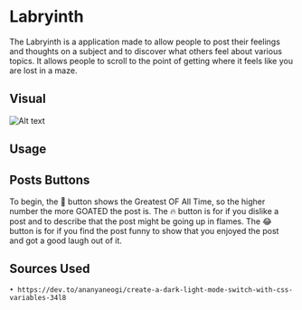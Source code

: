# Labryinth
The Labryinth is a application made to allow people to post their feelings and thoughts on a subject and to discover what others feel about various topics. It allows people to scroll to the point of getting where it feels like you are lost in a maze.

## Visual
<img src="/path/to/Visual.Phase-1-Project.PNG" alt="Alt text" title="Optional title">

## Usage


## Posts Buttons
To begin, the 🐐 button shows the Greatest OF All Time, so the higher number the more GOATED the post is. The 🔥 button is for if you dislike a post and to describe that the post might be going up in flames. The 😂 button is for if you find the post funny to show that you enjoyed the post and got a good laugh out of it. 

## Sources Used
    • https://dev.to/ananyaneogi/create-a-dark-light-mode-switch-with-css-variables-34l8